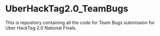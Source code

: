 # UberHackTag2.0_TeamBugs
This is repository containing all the code for Team Bugs submission for Uber HackTag 2.0 National Finals.

